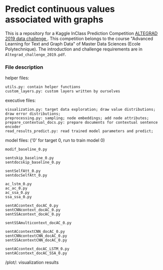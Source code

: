 # Predict continuous values associated with graphs

This is a repository for a Kaggle InClass Prediction Competition [ALTEGRAD 2019 data challenge
](https://www.kaggle.com/c/altegrad-19). This competition belongs to the course "Advanced Learning for Text and Graph Data" of Master Data Sciences (Ecole Polytechnique). The introduction and challenge requirements are in `Altegrad_challenge_2019.pdf`.


### File description

helper files:

    utils.py: contain helper functions
    custom_layers.py: custom layers written by ourselves

executive files:
	
    visualization.py: target data exploration; draw value distributions; draw error distributions;
    preprocessing.py: sampling; node embeddings; add node attributes;
    prepare_contextual_docs.py: prepare documents for contextual sentence encoder
    read_results_predict.py: read trained model parameters and predict;

model files: ('0' for target 0, run to train model 0)

    modif_baseline_0.py

    sentskip_baseline_0.py
    sentdocskip_baseline_0.py

    sentSelfAtt_0.py
    sentdocSelfAtt_0.py

    ac_lstm_0.py
    ac_ac_0.py
    ac_ssa_0.py
    ssa_ssa_0.py

    sentACcontext_docAC_0.py
    sentCNNcontext_docAC_0.py
    sentSSAcontext_docAC_0.py

    sentSSAmulticontext_docAC_0.py

    sentACcontextCNN_docAC_0.py
    sentCNNcontextCNN_docAC_0.py
    sentSSAcontextCNN_docAC_0.py

    sentACcontext_docAC_LSTM_0.py
    sentACcontext_docAC_SSA_0.py

/plot/: visualization results
